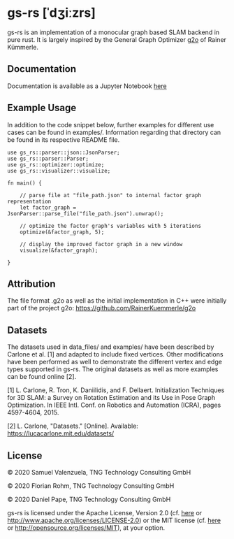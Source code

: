 # gs-rs [ˈdʒiːzrs]

gs-rs is an implementation of a monocular graph based SLAM backend in pure rust. It is largely inspired 
by the General Graph Optimizer [g2o](https://github.com/RainerKuemmerle/g2o) of Rainer Kümmerle.

## Documentation
Documentation is available as a Jupyter Notebook [here](doc/documentation.ipynb)

## Example Usage

In addition to the code snippet below, further examples for different use cases can be found in examples/. Information regarding that directory can be found in its respective README file.

```
use gs_rs::parser::json::JsonParser;
use gs_rs::parser::Parser;
use gs_rs::optimizer::optimize;
use gs_rs::visualizer::visualize;

fn main() {

    // parse file at "file_path.json" to internal factor graph representation
    let factor_graph = JsonParser::parse_file("file_path.json").unwrap();

    // optimize the factor graph's variables with 5 iterations
    optimize(&factor_graph, 5);

    // display the improved factor graph in a new window
    visualize(&factor_graph);

}
```

## Attribution

The file format .g2o as well as the initial implementation in C++ were initially part of the project g2o: https://github.com/RainerKuemmerle/g2o

## Datasets

The datasets used in data_files/ and examples/ have been described by Carlone et al. [1] and adapted to include fixed vertices. Other modifications have been performed as well to demonstrate the different vertex and edge types supported in gs-rs. The original datasets as well as more examples can be found online [2].

[1] L. Carlone, R. Tron, K. Daniilidis, and F. Dellaert. Initialization Techniques for 3D SLAM: a Survey on Rotation Estimation and its Use in Pose Graph Optimization. In IEEE Intl. Conf. on Robotics and Automation (ICRA), pages 4597-4604, 2015.

[2] L. Carlone, "Datasets." [Online]. Available: https://lucacarlone.mit.edu/datasets/


## License

© 2020 Samuel Valenzuela, TNG Technology Consulting GmbH

© 2020 Florian Rohm, TNG Technology Consulting GmbH

© 2020 Daniel Pape, TNG Technology Consulting GmbH

gs-rs is licensed under the Apache License, Version 2.0 (cf. [here](LICENSE-APACHE) or
http://www.apache.org/licenses/LICENSE-2.0) or the MIT license (cf. [here](LICENSE-MIT) or http://opensource.org/licenses/MIT), at your option.
